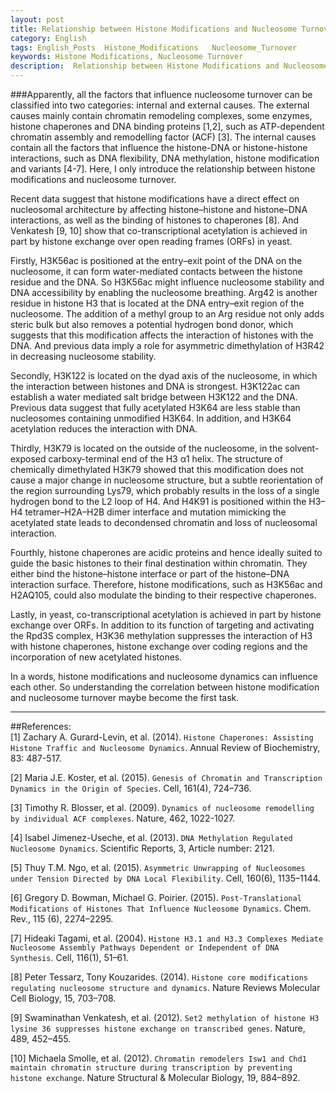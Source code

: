 ```yaml
---
layout: post
title: Relationship between Histone Modifications and Nucleosome Turnover
category: English
tags: English_Posts  Histone_Modifications   Nucleosome_Turnover
keywords: Histone Modifications, Nucleosome Turnover
description:  Relationship between Histone Modifications and Nucleosome Turnover
---
```

                                                                        
###Apparently, all the factors that influence nucleosome turnover can be classified into two categories: internal and external causes. The external causes mainly contain chromatin remodeling complexes, some enzymes, histone chaperones and DNA binding proteins [1,2], such as ATP-dependent chromatin assembly and remodelling factor (ACF) [3]. The internal causes contain all the factors that influence the histone-DNA or histone-histone interactions, such as DNA flexibility, DNA methylation, histone modification and variants [4-7]. Here, I only introduce the relationship between histone modifications and nucleosome turnover.


Recent data suggest that histone modifications have a direct effect on nucleosomal architecture by affecting histone–histone and histone–DNA interactions, as well as the binding of histones to chaperones [8]. And Venkatesh [9, 10] show that co-transcriptional acetylation is achieved in part by histone exchange over open reading frames (ORFs) in yeast.


Firstly, H3K56ac is positioned at the entry–exit point of the DNA on the nucleosome, it can form water-mediated contacts between the histone residue and the DNA. So H3K56ac might influence nucleosome stability and DNA accessibility by enabling the nucleosome breathing. Arg42 is another residue in histone H3 that is located at the DNA entry–exit region of the nucleosome. The addition of a methyl group to an Arg residue not only adds steric bulk but also removes a potential hydrogen bond donor, which suggests that this modification affects the interaction of histones with the DNA. And previous data imply a role for asymmetric dimethylation of H3R42 in decreasing nucleosome stability.


Secondly, H3K122 is located on the dyad axis of the nucleosome, in which the interaction between histones and DNA is strongest. H3K122ac can establish a water mediated salt bridge between H3K122 and the DNA. Previous data suggest that fully acetylated H3K64 are less stable than nucleosomes containing unmodified H3K64. In addition, and H3K64 acetylation reduces the interaction with DNA.


Thirdly, H3K79 is located on the outside of the nucleosome, in the solvent-exposed carboxy-terminal end of the H3 α1 helix. The structure of chemically dimethylated H3K79 showed that this modification does not cause a major change in nucleosome structure, but a subtle reorientation of the region surrounding Lys79, which probably results in the loss of a single hydrogen bond to the L2 loop of H4. And H4K91 is positioned within the H3–H4 tetramer–H2A–H2B dimer interface and mutation mimicking the acetylated state leads to decondensed chromatin and loss of nucleosomal interaction.


Fourthly, histone chaperones are acidic proteins and hence ideally suited to guide the basic histones to their final destination within chromatin. They either bind the histone–histone interface or part of the histone–DNA interaction surface. Therefore, histone modifications, such as H3K56ac and H2AQ105, could also modulate the binding to their respective chaperones.


Lastly, in yeast, co-transcriptional acetylation is achieved in part by histone exchange over ORFs. In addition to its function of targeting and activating the Rpd3S complex, H3K36 methylation suppresses the interaction of H3 with histone chaperones, histone exchange over coding regions and the incorporation of new acetylated histones.

                          
In a words, histone modifications and nucleosome dynamics can influence each other. So understanding the correlation between histone modification and nucleosome turnover maybe become the first task.



---                  
##References:                       
[1] Zachary A. Gurard-Levin, et al. (2014). `Histone Chaperones: Assisting Histone Traffic and Nucleosome Dynamics`. Annual Review of Biochemistry, 83: 487-517. 
                        
[2] Maria J.E. Koster, et al. (2015). `Genesis of Chromatin and Transcription Dynamics in the Origin of Species`. Cell, 161(4), 724–736.    
                                 
[3] Timothy R. Blosser, et al. (2009). `Dynamics of nucleosome remodelling by individual ACF complexes`. Nature, 462, 1022-1027.    
                               
[4] Isabel Jimenez-Useche, et al. (2013). `DNA Methylation Regulated Nucleosome Dynamics`. Scientific Reports, 3, Article number: 2121.  
                               
[5] Thuy T.M. Ngo, et al. (2015).  `Asymmetric Unwrapping of Nucleosomes under Tension Directed by DNA Local Flexibility`. Cell, 160(6), 1135–1144.  
                      
[6] Gregory D. Bowman, Michael G. Poirier. (2015). `Post-Translational Modifications of Histones That Influence Nucleosome Dynamics`. Chem. Rev., 115 (6), 2274–2295.    
                            
[7] Hideaki Tagami, et al. (2004). `Histone H3.1 and H3.3 Complexes Mediate Nucleosome Assembly Pathways Dependent or Independent of DNA Synthesis`. Cell, 116(1), 51–61.  
                             
[8] Peter Tessarz, Tony Kouzarides. (2014). `Histone core modifications regulating nucleosome structure and dynamics`. Nature Reviews Molecular Cell Biology, 15, 703–708.  
                                     
[9] Swaminathan Venkatesh, et al. (2012). `Set2 methylation of histone H3 lysine 36 suppresses histone exchange on transcribed genes`. Nature, 489, 452–455. 
                                                      
[10] Michaela Smolle, et al. (2012). `Chromatin remodelers Isw1 and Chd1 maintain chromatin structure during transcription by preventing histone exchange`. Nature Structural & Molecular Biology, 19, 884–892.  
                                                        
                                                               
